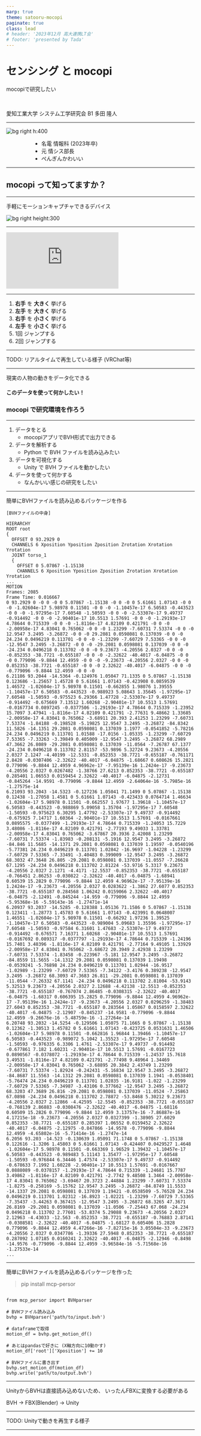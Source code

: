 ```yaml
---
marp: true
theme: satooru-mocopi
paginate: true
class: lead
# header: '2023年12月 高大連携LT会'
# footer: 'presented by Tada'
---
```


<!--
_class: gaia lead
_paginate: false
-->

# センシング と mocopi

mocopiで研究したい

<br>

愛知工業大学 システム工学研究会
B1 多田 隆人

---

<!-- _header: "だれ" -->

![bg right h:400](images/broken_penguin.png)

<div style="margin-left:70px">

   - 名電 情報科 (2023年卒)
   - 元 情シス部長
   - ぺんぎんかわいい

</div>

---

## mocopi って知ってますか？

---

<!-- _header: "mocopiとは" -->

手軽にモーションキャプチャできるデバイス

![bg right height:300](./images/mocopi.png)

---

<iframe
   src="https://www.youtube.com/embed/g0d-x0l2HtA?si=ibJ5f7Qt79tA-3nx&amp;start=103"
   title="YouTube video player"
   frameborder="0"
   allow="accelerometer; autoplay; clipboard-write; encrypted-media; gyroscope; picture-in-picture; web-share"
></iframe>

---

<!-- _header: "実際に試してみる" -->

1. **右手** を **大きく** 挙げる
2. **左手** を **大きく** 挙げる
3. **右手** を **小さく** 挙げる
4. **左手** を **小さく** 挙げる
5. 1回 ジャンプする
6. 2回 ジャンプする

---

TODO: リアルタイムで再生している様子 (VRChat等)

---

<!-- _header: "センシング x mocopi" -->

現実の人物の動きをデータ化できる

<div class="arrow middle"></div>

#### このデータを使って何かしたい！

<div class="arrow middle"></div>

### mocopi で研究環境を作ろう

---

<!-- _header: "流れ" -->

1. データをとる
   - mocopiアプリでBVH形式で出力できる
2. データを解析する
   - Python で BVH ファイルを読み込みたい
3. データを可視化する
   - Unity で BVH ファイルを動かしたい
4. データを使って何かする
   - なんかいい感じの研究をしたい

---

<!-- _header: "PythonでBVHを触る" -->
<!-- class:  -->

簡単にBVHファイルを読み込めるパッケージを作る

<pre><code style="height:450px">[BVHファイルの中身]

HIERARCHY
ROOT root
{
  OFFSET 0 93.2929 0
  CHANNELS 6 Xposition Yposition Zposition Zrotation Xrotation Yrotation
  JOINT torso_1
  {
    OFFSET 0 5.07867 -1.15138
    CHANNELS 6 Xposition Yposition Zposition Zrotation Xrotation Yrotation
...
MOTION
Frames: 2085
Frame Time: 0.016667
0 93.2929 0 -0 0 -0 0 5.07867 -1.15138 -0 0 -0 0 5.61661 1.07143 -0 0 -0 -1.02604e-17 5.98978 0.11501 -0 0 -0 -1.10457e-17 6.50583 -0.443523 -0 0 -0 -1.97295e-17 7.60548 -1.50593 -0 0 -0 -2.53307e-17 9.49737 -0.914492 -0 0 -0 -2.90401e-17 10.5513 1.57691 -0 0 -0 -1.29193e-17 4.78644 0.715339 -0 0 -0 -1.8116e-17 4.82109 0.421791 -0 0 -0 -2.00958e-17 4.83041 0.765062 -0 0 -0 1.23299 -7.60731 7.53374 -0 0 -0 12.9547 3.2495 -3.26872 -0 0 -0 29.2081 0.0598081 0.137039 -0 0 -0 24.234 0.0496219 0.113701 -0 0 -0 -1.23299 -7.60729 7.53365 -0 0 -0 -12.9547 3.2495 -3.26872 -0 0 -0 -29.2081 0.0598081 0.137039 -0 0 -0 -24.234 0.0496218 0.113702 -0 0 -0 9.23673 -4.20556 2.0327 -0 0 -0 -0.852353 -38.7721 -0.655187 -0 0 -0 -2.32622 -40.4017 -6.04875 -0 0 -0 0.779096 -9.8844 12.4959 -0 0 -0 -9.23673 -4.20556 2.0327 -0 0 -0 0.852353 -38.7721 -0.655187 -0 0 -0 2.32622 -40.4017 -6.04875 -0 0 -0 -0.779096 -9.8844 12.4959 -0 0 -0 
6.21186 93.2044 -14.5364 -0.124976 1.05047 71.1335 0 5.07867 -1.15138 0.123686 -1.25657 1.45728 0 5.61661 1.07143 -0.423908 0.0859539 1.46572 -1.02604e-17 5.98978 0.11501 -0.662855 1.98076 1.39555 -1.10457e-17 6.50583 -0.443523 -0.988923 5.08643 1.35645 -1.97295e-17 7.60548 -1.50593 -0.975523 6.29366 1.47728 -2.53307e-17 9.49737 -0.914492 -0.675669 7.13512 1.60268 -2.90401e-17 10.5513 1.57691 -0.0167734 0.0897245 -0.0377506 -1.29193e-17 4.78644 0.715339 -1.23952 15.7097 3.47941 -1.8116e-17 4.82109 0.421791 -2.77631 9.48662 1.33685 -2.00958e-17 4.83041 0.765062 -3.68911 20.393 2.41253 1.23299 -7.60731 7.53374 -1.84188 -0.198528 -5.19825 12.9547 3.2495 -3.26872 -84.8342 11.5826 -14.1351 29.2081 0.0598081 0.137039 1.1977 -0.0541852 -5.78216 24.234 0.0496219 0.113701 1.01588 -17.0156 -1.05335 -1.23299 -7.60729 7.53365 -7.33263 -3.39849 0.405009 -12.9547 3.2495 -3.26872 68.2989 47.3662 26.8089 -29.2081 0.0598081 0.137039 -11.0564 -7.26787 67.1377 -24.234 0.0496218 0.113702 2.81157 -53.9896 5.32724 9.23673 -4.20556 2.0327 2.1247 -4.40199 -12.5331 -0.852353 -38.7721 -0.655187 -0.761171 2.8428 -0.0307406 -2.32622 -40.4017 -6.04875 -1.68667 0.608626 15.2821 0.779096 -9.8844 12.4959 4.96962e-17 -7.95139e-16 1.2424e-17 -9.23673 -4.20556 2.0327 0.0267482 -1.38766 27.6213 0.852353 -38.7721 -0.655187 0.285401 1.06553 0.0159454 2.32622 -40.4017 -6.04875 -2.12731 -0.845264 -14.9591 -0.779096 -9.8844 12.4959 -2.64064e-16 -5.7985e-16 -1.27575e-14 
6.21093 93.2043 -14.5323 -0.127236 1.05041 71.1499 0 5.07867 -1.15138 0.12438 -1.27058 1.4581 0 5.61661 1.07143 -0.423433 0.0764714 1.46634 -1.02604e-17 5.98978 0.11501 -0.662557 1.97677 1.39618 -1.10457e-17 6.50583 -0.443523 -0.988869 5.09058 1.35704 -1.97295e-17 7.60548 -1.50593 -0.975623 6.30295 1.47792 -2.53307e-17 9.49737 -0.914492 -0.675925 7.14717 1.60364 -2.90401e-17 10.5513 1.57691 -0.0167661 0.0895575 -0.0377499 -1.29193e-17 4.78644 0.715339 -1.24053 15.7229 3.48086 -1.8116e-17 4.82109 0.421791 -2.77193 9.49033 1.33781 -2.00958e-17 4.83041 0.765062 -3.67867 20.3936 2.42008 1.23299 -7.60731 7.53374 -1.83983 -0.208131 -5.1916 12.9547 3.2495 -3.26872 -84.846 11.5685 -14.1371 29.2081 0.0598081 0.137039 1.19597 -0.0540196 -5.77381 24.234 0.0496219 0.113701 1.02842 -16.9697 -1.04228 -1.23299 -7.60729 7.53365 -7.33491 -3.40483 0.399009 -12.9547 3.2495 -3.26872 68.3032 47.3648 26.805 -29.2081 0.0598081 0.137039 -11.0557 -7.26628 67.1295 -24.234 0.0496218 0.113702 2.81224 -53.9716 5.3317 9.23673 -4.20556 2.0327 2.1271 -4.4171 -12.5537 -0.852353 -38.7721 -0.655187 -0.766451 2.86253 -0.030822 -2.32622 -40.4017 -6.04875 -1.68941 0.60539 15.2829 0.779096 -9.8844 12.4959 4.96962e-17 -7.95139e-16 1.2424e-17 -9.23673 -4.20556 2.0327 0.0283622 -1.3862 27.6077 0.852353 -38.7721 -0.655187 0.284568 1.06242 0.0159066 2.32622 -40.4017 -6.04875 -2.12491 -0.845244 -14.959 -0.779096 -9.8844 12.4959 -5.95368e-16 -5.59143e-16 -1.27471e-14 
6.20937 93.2037 -14.5285 -0.128388 1.05136 71.1586 0 5.07867 -1.15138 0.123411 -1.28773 1.45783 0 5.61661 1.07143 -0.423991 0.0648007 1.46551 -1.02604e-17 5.98978 0.11501 -0.66292 1.97236 1.39525 -1.10457e-17 6.50583 -0.443523 -0.989004 5.09683 1.35596 -1.97295e-17 7.60548 -1.50593 -0.97584 6.31601 1.47683 -2.53307e-17 9.49737 -0.914492 -0.676571 7.16371 1.60268 -2.90401e-17 10.5513 1.57691 -0.0167692 0.089317 -0.0377797 -1.29193e-17 4.78644 0.715339 -1.24196 15.7401 3.48396 -1.8116e-17 4.82109 0.421791 -2.77164 9.49105 1.33929 -2.00958e-17 4.83041 0.765062 -3.68672 20.3949 2.42938 1.23299 -7.60731 7.53374 -1.83458 -0.223967 -5.181 12.9547 3.2495 -3.26872 -84.8559 11.5655 -14.1312 29.2081 0.0598081 0.137039 1.19498 -0.0539241 -5.76898 24.234 0.0496219 0.113701 1.02944 -16.9517 -1.02989 -1.23299 -7.60729 7.53365 -7.34122 -3.4176 0.389238 -12.9547 3.2495 -3.26872 68.3093 47.3683 26.811 -29.2081 0.0598081 0.137039 -11.0544 -7.26332 67.1141 -24.234 0.0496218 0.113702 2.81004 -53.9143 5.32513 9.23673 -4.20556 2.0327 2.12688 -4.42138 -12.5513 -0.852353 -38.7721 -0.655187 -0.767074 2.86485 -0.0308315 -2.32622 -40.4017 -6.04875 -1.68317 0.606395 15.2825 0.779096 -9.8844 12.4959 4.96962e-17 -7.95139e-16 1.2424e-17 -9.23673 -4.20556 2.0327 0.0296259 -1.38483 27.6043 0.852353 -38.7721 -0.655187 0.283564 1.05867 0.0158597 2.32622 -40.4017 -6.04875 -2.12907 -0.845237 -14.9581 -0.779096 -9.8844 12.4959 -9.26676e-16 -5.48759e-16 -1.27264e-14 
6.20748 93.2032 -14.5254 -0.129506 1.05075 71.1665 0 5.07867 -1.15138 0.12362 -1.30513 1.45782 0 5.61661 1.07143 -0.423725 0.0531631 1.46506 -1.02604e-17 5.98978 0.11501 -0.662816 1.96844 1.39466 -1.10457e-17 6.50583 -0.443523 -0.989072 5.1042 1.35523 -1.97295e-17 7.60548 -1.50593 -0.976335 6.3306 1.4761 -2.53307e-17 9.49737 -0.914492 -0.677861 7.182 1.60231 -2.90401e-17 10.5513 1.57691 -0.0167723 0.0890567 -0.0378072 -1.29193e-17 4.78644 0.715339 -1.24537 15.7618 3.49531 -1.8116e-17 4.82109 0.421791 -2.77498 9.48964 1.34469 -2.00958e-17 4.83041 0.765062 -3.68895 20.3842 2.43749 1.23299 -7.60731 7.53374 -1.82924 -0.242431 -5.16834 12.9547 3.2495 -3.26872 -84.8687 11.5563 -14.1312 29.2081 0.0598081 0.137039 1.1941 -0.0538401 -5.76474 24.234 0.0496219 0.113701 1.02835 -16.9181 -1.022 -1.23299 -7.60729 7.53365 -7.34987 -3.43106 0.377662 -12.9547 3.2495 -3.26872 68.3203 47.3689 26.816 -29.2081 0.0598081 0.137039 -11.0524 -7.25863 67.0898 -24.234 0.0496218 0.113702 2.78872 -53.8468 5.30212 9.23673 -4.20556 2.0327 2.12866 -4.42595 -12.5545 -0.852353 -38.7721 -0.655187 -0.768139 2.86883 -0.0308476 -2.32622 -40.4017 -6.04875 -1.68116 0.60509 15.2826 0.779096 -9.8844 12.4959 3.13757e-16 -7.86887e-16 4.17215e-18 -9.23673 -4.20556 2.0327 0.0327399 -1.38905 27.6029 0.852353 -38.7721 -0.655187 0.285397 1.06552 0.0159452 2.32622 -40.4017 -6.04875 -2.12975 -0.847866 -14.9578 -0.779096 -9.8844 12.4959 -4.65802e-16 -5.71414e-16 -1.2747e-14 
6.2056 93.203 -14.523 -0.130639 1.05091 71.1748 0 5.07867 -1.15138 0.122616 -1.3206 1.45803 0 5.61661 1.07143 -0.424407 0.0429527 1.4648 -1.02604e-17 5.98978 0.11501 -0.663369 1.96529 1.39432 -1.10457e-17 6.50583 -0.443523 -0.989483 5.11143 1.35477 -1.97295e-17 7.60548 -1.50593 -0.976844 6.34446 1.47574 -2.53307e-17 9.49737 -0.914492 -0.678633 7.1992 1.60228 -2.90401e-17 10.5513 1.57691 -0.0167667 0.0888089 -0.0378157 -1.29193e-17 4.78644 0.715339 -1.24681 15.7787 3.49862 -1.8116e-17 4.82109 0.421791 -2.7742 9.48508 1.3464 -2.00958e-17 4.83041 0.765062 -3.69467 20.3723 2.44884 1.23299 -7.60731 7.53374 -1.8275 -0.258169 -5.15762 12.9547 3.2495 -3.26872 -84.8749 11.5533 -14.1337 29.2081 0.0598081 0.137039 1.19421 -0.0538509 -5.76528 24.234 0.0496219 0.113701 1.02312 -16.8923 -1.02221 -1.23299 -7.60729 7.53365 -7.35437 -3.44263 0.367415 -12.9547 3.2495 -3.26872 68.3265 47.3671 26.8169 -29.2081 0.0598081 0.137039 -11.0506 -7.25443 67.068 -24.234 0.0496218 0.113702 2.77601 -53.8374 5.29088 9.23673 -4.20556 2.0327 2.12963 -4.43033 -12.563 -0.852353 -38.7721 -0.655187 -0.76883 2.87141 -0.0308581 -2.32622 -40.4017 -6.04875 -1.68127 0.605406 15.2828 0.779096 -9.8844 12.4959 4.47266e-16 -7.82715e-16 3.05504e-33 -9.23673 -4.20556 2.0327 0.0347786 -1.39336 27.5948 0.852353 -38.7721 -0.655187 0.287092 1.07185 0.0160241 2.32622 -40.4017 -6.04875 -2.12946 -0.8498 -14.9576 -0.779096 -9.8844 12.4959 -3.96584e-16 -5.71568e-16 -1.27533e-14 
...
</code></pre>

---

<!-- _header: "PythonでBVHを触る" -->
<!-- _class:  -->

簡単にBVHファイルを読み込めるパッケージを作った

> pip install mcp-persor

<pre><code style="height:370px">
from mcp_persor import BVHparser

# BVHファイル読み込み
bvhp = BVHparser('path/to/input.bvh')

# dataframeで取得
motion_df = bvhp.get_motion_df()

# あとはpandasで好きに (X軸方向に10動かす)
motion_df['root']['Xposition'] += 10

# BVHファイルに書き出す
bvhp.set_motion_df(motion_df)
bvhp.write('path/to/output.bvh')
</code></pre>

---

<!-- _header: "UnityでBVHを動かす" -->

UnityからBVHは直接読み込めないため、
いったんFBXに変換する必要がある

BVH → FBX(Blender) → Unity

---

TODO: Unityで動きを再生する様子

---

<!-- _header: "データを使って何かする" -->


